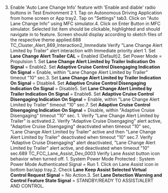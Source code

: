 3. Enable 'Auto Lane Change Info' feature with 'Enable and diable' radio buttons in Test Environment 2 1. Tap on Autonomous Driving Application from home screen or App tray2. Tap on "Settings" tab3. Click on "Auto Lane Change Info" using MFC simulator.4. Click on Enter Button in MFC simulator. Selected list item should be clickable, highlighted and should navigate in to feature. Screen should display according to sketch files of the respective theme applied.688 TC_Cluster_Alert_869_Interaction2_Immediate Verify "Lane Change Alert Limited by Trailer" alert interaction with Immediate priority alert 1. Set **Lane Change Alert Trailer CAL** = Enabled (Default)2. Set Power Mode = Propulsion 1. Set **Lane Change Alert Limited by Trailer Indication On Signal** = Enable2. Set **Adaptive Cruise Control Disengaging Indication On Signal** = Enable, within "Lane Change Alert Limited by Trailer" timeout "10" sec.3. Set **Lane Change Alert Limited by Trailer Indication On Signal** = Disable4. Set **Adaptive Cruise Control Disengaging Indication On Signal** = Disable5. Set **Lane Change Alert Limited by Trailer Indication On Signal** = Enable6. Set **Adaptive Cruise Control Disengaging Indication On Signal** = Enable, within "Lane Change Alert Limited by Trailer" timeout "10" sec.7. Set **Adaptive Cruise Control Disengaging Indication On Signal** = Disable, within "Adaptive Cruise Disengaging" timeout "10" sec. 1. Verify "Lane Change Alert Limited by Trailer" is activated.2. Verify "Adaptive Cruise Disengaging" alert active, "Adaptive Cruise Disengaging" deactivated when timeout "10" sec, "Lane Change Alert Limited by Trailer" active and then "Lane Change Alert Limited by Trailer" deactivated when timeout "10" sec.7. Verify "Adaptive Cruise Disengaging" alert deactivated, "Lane Change Alert Limited by Trailer" alert active, and deactivated when timeout "10" sec.689 TC_FCC_Lane_Assist_Dev_0003 Verify Lane Assist button icon behavior when turned off. 1. System Power Mode Protected : System Power Mode Authenticated Signal = Run 1. Click on Lane Assist icon in bottom bar/app tray.2. Check **Lane Keep Assist Selected Virtual Control Request Signal** = No Action.3. Set **Lane Detection Warning and Control Feature State Signal** = STANDBY/READY TO ASSIST/ALERT AND CONTROL.